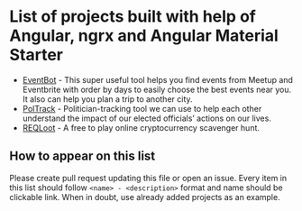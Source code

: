 # List of projects built with help of Angular, ngrx and Angular Material Starter

- [EventBot](http://eventbot.eu/) - This super useful tool helps you find events from Meetup and Eventbrite with order by days to easily choose the best events near you. It also can help you plan a trip to another city.
- [PolTrack](https://github.com/vis/poltrack) - Politician-tracking tool we can use to help each other understand the impact of our elected officials’ actions on our lives.
- [REQLoot](https://reqloot.com/) - A free to play online cryptocurrency scavenger hunt.

## How to appear on this list

Please create pull request updating this file or open an issue.
Every item in this list should follow `<name> - <description>` format and name
should be clickable link. When in doubt, use already added projects as an example.
